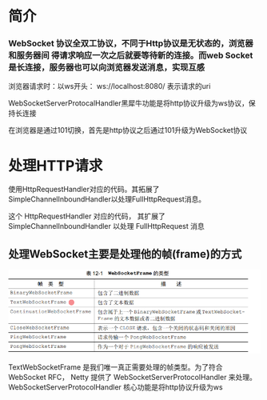 # 简介

### WebSocket 协议全双工协议，不同于Http协议是无状态的，浏览器和服务器间 得请求响应一次之后就要等待新的连接。而web Socket是长连接，服务器也可以向浏览器发送消息，实现互感

浏览器请求时：以ws开头：  ws://localhost:8080/  表示请求的uri

WebSocketServerProtocalHandler黑犀牛功能是将http协议升级为ws协议，保持长连接

在浏览器是通过101切换，首先是http协议之后通过101升级为WebSocket协议

# 处理HTTP请求

使用HttpRequestHandler对应的代码。其拓展了SimpleChannelInboundHandler以处理FullHttpRequest消息。

这个 HttpRequestHandler 对应的代码， 其扩展了 SimpleChannelInboundHandler 以处理 FullHttpRequest 消息



## 处理WebSocket主要是处理他的帧(frame)的方式

![](https://raw.githubusercontent.com/JIaaoooo/ImageHostingService/main/img/webSocketFrame%E7%B1%BB%E5%9E%8B.png)

TextWebSocketFrame 是我们唯一真正需要处理的帧类型。为了符合 WebSocket RFC， Netty 提供了 WebSocketServerProtocolHandler 来处理。WebSocketServerProtocolHandler 核心功能是将http协议升级为ws